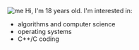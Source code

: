 ![me](https://media.giphy.com/media/3oriObp7C69gGVNqhO/giphy-downsized-large.gif)
Hi, I'm 18 years old. 
I'm interested in:
- algorithms and computer science
- operating systems
- C++/C coding
